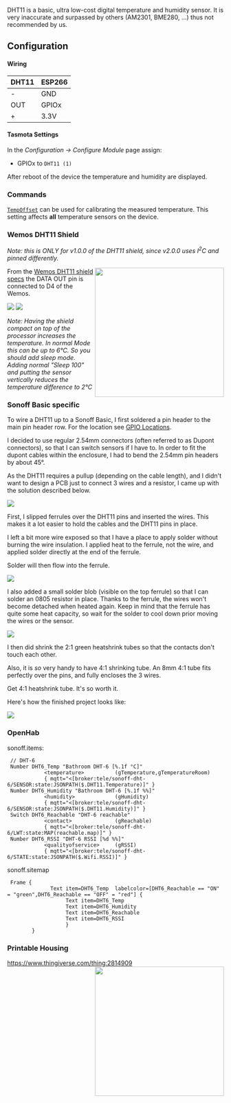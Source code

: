 DHT11 is a basic, ultra low-cost digital temperature and humidity sensor. It is very inaccurate and surpassed by others (AM2301, BME280, ...) thus not recommended by us.

## Configuration

#### Wiring
| DHT11   | ESP266 |
|---|---|
|-   |GND   |
|OUT   |GPIOx   |
|+  |3.3V    |

#### Tasmota Settings
In the _Configuration -> Configure Module_ page assign:
- GPIOx to `DHT11 (1)`   

After reboot of the device the temperature and humidity are displayed.

### Commands
[`TempOffset`](Commands#tempoffset) can be used for calibrating the measured temperature. This setting affects **all** temperature sensors on the device.

### Wemos DHT11 Shield
_Note: this is ONLY for v1.0.0 of the DHT11 shield, since v2.0.0 uses I<sup>2</sup>C and pinned differently._

<img src="https://github.com/arendst/arendst.github.io/blob/master/media/wemos/wemos_dth11_shield.jpg?raw=true" align="right" width=300>

From the [Wemos DHT11 shield specs](https://wiki.wemos.cc/products:retired:dht_shield_v1.0.0) the DATA OUT pin is connected to D4 of the Wemos.

<img src="https://github.com/arendst/arendst.github.io/blob/master/media/wemos/wemos_dht11_config_marked.jpg?raw=true"/>

<img src="https://github.com/arendst/arendst.github.io/blob/master/media/wemos/wemos_dht11_main_marked.jpg?raw=true"/>

_Note: Having the shield compact on top of the processor increases the temperature. In normal Mode this can be up to 6°C. So you should add sleep mode. Adding normal "Sleep 100" and putting the sensor vertically reduces the temperature difference to 2°C_

### Sonoff Basic specific
To wire a DHT11 up to a Sonoff Basic, I first soldered a pin header to the main pin header row. For the location see [GPIO Locations](peripherals/GPIO-Locations#sonoff-basic).

I decided to use regular 2.54mm connectors (often referred to as Dupont connectors), so that I can switch sensors if I have to. In order to fit the dupont cables within the enclosure, I had to bend the 2.54mm pin headers by about 45°.

As the DHT11 requires a pullup (depending on the cable length), and I didn't want to design a PCB just to connect 3 wires and a resistor, I came up with the solution described below.

![](https://pbs.twimg.com/media/Dfutw9EW4AAB6IY.jpg)

First, I slipped ferrules over the DHT11 pins and inserted the wires. This makes it a lot easier to hold the cables and the DHT11 pins in place.

I left a bit more wire exposed so that I have a place to apply solder without burning the wire insulation. I applied heat to the ferrule, not the wire, and applied solder directly at the end of the ferrule.

Solder will then flow into the ferrule.

![](https://pbs.twimg.com/media/DfuuNi0XkAEYSyv.jpg)

I also added a small solder blob (visible on the top ferrule) so that I can solder an 0805 resistor in place. Thanks to the ferrule, the wires won't become detached when heated again. Keep in mind that the ferrule has quite some heat capacity, so wait for the solder to cool down prior moving the wires or the sensor.

![](https://pbs.twimg.com/media/DfuuvQKXUAAYaZx.jpg)

I then did shrink the 2:1 green heatshrink tubes so that the contacts don't touch each other.

Also, it is *so* very handy to have 4:1 shrinking tube. An 8mm 4:1 tube fits perfectly over the pins, and fully encloses the 3 wires.

Get 4:1 heatshrink tube. It's so worth it.

Here's how the finished project looks like:

![](https://pbs.twimg.com/media/Dfuz8TuWkAEfmTJ.jpg)

### OpenHab

sonoff.items:
```
 // DHT-6
 Number DHT6_Temp "Bathroom DHT-6 [%.1f °C]"
            <temperature>          (gTemperature,gTemperatureRoom)
            { mqtt="<[broker:tele/sonoff-dht-6/SENSOR:state:JSONPATH($.DHT11.Temperature)]" }
 Number DHT6_Humidity "Bathroom DHT-6 [%.1f %%]"
            <humidity>             (gHumidity)       
            { mqtt="<[broker:tele/sonoff-dht-6/SENSOR:state:JSONPATH($.DHT11.Humidity)]" }
 Switch DHT6_Reachable "DHT-6 reachable"
            <contact>              (gReachable)      
            { mqtt="<[broker:tele/sonoff-dht-6/LWT:state:MAP(reachable.map)]" }
 Number DHT6_RSSI "DHT-6 RSSI [%d %%]"
            <qualityofservice>     (gRSSI)
            { mqtt="<[broker:tele/sonoff-dht-6/STATE:state:JSONPATH($.Wifi.RSSI)]" }
```

sonoff.sitemap
```
 Frame {
              Text item=DHT6_Temp  labelcolor=[DHT6_Reachable == "ON" = "green",DHT6_Reachable == "OFF" = "red"] {
                   Text item=DHT6_Temp
                   Text item=DHT6_Humidity
                   Text item=DHT6_Reachable
                   Text item=DHT6_RSSI
                   }
        }
```

### Printable Housing

https://www.thingiverse.com/thing:2814909
<img src="https://cdn.thingiverse.com/renders/e4/71/a6/72/4e/e82dcefae2da7355761cba5b90d459db_preview_featured.jpg" align="right" width=300>

